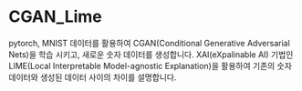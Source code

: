 # CGAN_Lime

pytorch, MNIST 데이터를 활용하여 CGAN(Conditional Generative Adversarial Nets)을 학습 시키고, 새로운 숫자 데이터를 생성합니다. 
XAI(eXpalinable AI) 기법인 LIME(Local Interpretable Model-agnostic Explanation)을 활용하여 기존의 숫자 데이터와 생성된 데이터 사이의 차이를 설명합니다.
